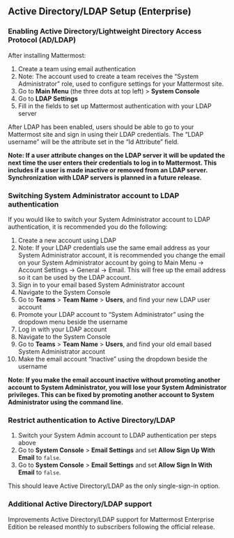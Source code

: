 ## Active Directory/LDAP Setup (Enterprise) 


### Enabling Active Directory/Lightweight Directory Access Protocol (AD/LDAP)

After installing Mattermost:

1. Create a team using email authentication
  1. Note: The account used to create a team receives the “System Administrator” role, used to configure settings for your Mattermost site.
  2. Go to **Main Menu** (the three dots at top left) > **System Console**
  3. Go to **LDAP Settings**
  4. Fill in the fields to set up Mattermost authentication with your LDAP server
  
  After LDAP has been enabled, users should be able to go to your Mattermost site and sign in using their LDAP credentials. The “LDAP username” will be the attribute set in the “Id Attribute” field. 

  **Note: If a user attribute changes on the LDAP server it will be updated the next time the user enters their credentials to log in to Mattermost. This includes if a user is made inactive or removed from an LDAP server. Synchronization with LDAP servers is planned in a future release.**

### Switching System Administrator account to LDAP authentication

If you would like to switch your System Administrator account to LDAP authentication, it is recommended you do the following:

1. Create a new account using LDAP
  1. Note: If your LDAP credentials use the same email address as your System Administrator account, it is recommended you change the email on your System Administrator account by going to Main Menu -> Account Settings -> General -> Email. This will free up the email address so it can be used by the LDAP account.
  2. Sign in to your email based System Administrator account
  3. Navigate to the System Console
  4. Go to **Teams** > **Team Name** > **Users**, and find your new LDAP user account
  5. Promote your LDAP account to “System Administrator” using the dropdown menu beside the username
  6. Log in with your LDAP account
  7. Navigate to the System Console
  8. Go to **Teams** > **Team Name** > **Users**, and find your old email based System Administrator account
  9. Make the email account “Inactive” using the dropdown beside the username

  **Note: If you make the email account inactive without promoting another account to System Administrator, you will lose your System Administrator privileges. This can be fixed by promoting another account to System Administrator using the command line.**

### Restrict authentication to Active Directory/LDAP

1. Switch your System Admin account to LDAP authentication per steps above
2. Go to **System Console** > **Email Settings** and set **Allow Sign Up With Email** to `false`.
3. Go to **System Console** > **Email Settings** and set **Allow Sign In With Email** to `false`.

This should leave Active Directory/LDAP as the only single-sign-in option. 

### Additional Active Directory/LDAP support

Improvements Active Directory/LDAP support for Mattermost Enterprise Edition be released monthly to subscribers following the official release. 
